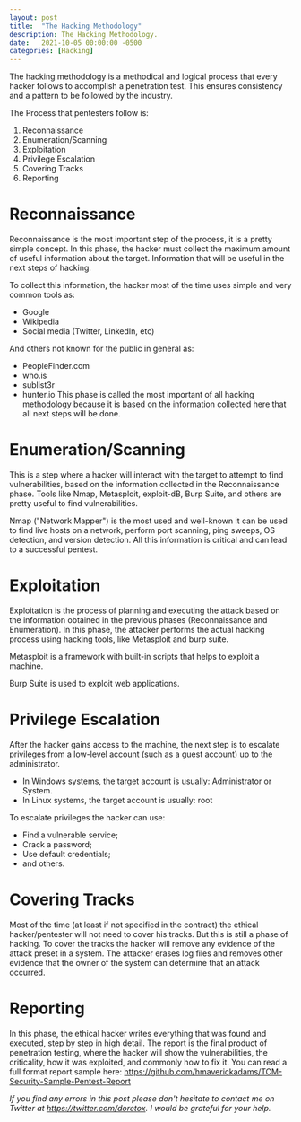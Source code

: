 ```yaml
---
layout: post
title:  "The Hacking Methodology"
description: The Hacking Methodology.
date:   2021-10-05 00:00:00 -0500
categories: [Hacking]
---
```

The hacking methodology is a methodical and logical process that every hacker follows to accomplish a penetration test. This ensures consistency and a pattern to be followed by the industry.

The Process that pentesters follow is:
1. Reconnaissance
2. Enumeration/Scanning
3. Exploitation
4. Privilege Escalation
5. Covering Tracks
6. Reporting

# Reconnaissance
Reconnaissance is the most important step of the process, it is a pretty simple concept. In this phase, the hacker must collect the maximum amount of useful information about the target. Information that will be useful in the next steps of hacking.

To collect this information, the hacker most of the time uses simple and very common tools as:
- Google
- Wikipedia
- Social media (Twitter, LinkedIn, etc)

And others not known for the public in general as:
- PeopleFinder.com
- who.is
- sublist3r
- hunter.io
This phase is called the most important of all hacking methodology because it is based on the information collected here that all next steps will be done.

# Enumeration/Scanning

This is a step where a hacker will interact with the target to attempt to find vulnerabilities, based on the information collected in the Reconnaissance phase.
Tools like Nmap, Metasploit, exploit-dB, Burp Suite, and others are pretty useful to find vulnerabilities.

Nmap ("Network Mapper") is the most used and well-known it can be used to find live hosts on a network, perform port scanning, ping sweeps, OS detection, and version detection. All this information is critical and can lead to a successful pentest.

# Exploitation

Exploitation is the process of planning and executing the attack based on the information obtained in the previous phases (Reconnaissance and Enumeration). In this phase, the attacker performs the actual hacking process using hacking tools, like Metasploit and burp suite.

Metasploit is a framework with built-in scripts that helps to exploit a machine.

Burp Suite is used to exploit web applications.

# Privilege Escalation

After the hacker gains access to the machine, the next step is to escalate privileges from a low-level account (such as a guest account) up to the administrator.

- In Windows systems, the target account is usually: Administrator or System.
- In Linux systems, the target account is usually: root

To escalate privileges the hacker can use:
- Find a vulnerable service;
- Crack a password;
- Use default credentials;
- and others.

# Covering Tracks

Most of the time (at least if not specified in the contract) the ethical hacker/pentester will not need to cover his tracks. But this is still a phase of hacking.
To cover the tracks the hacker will remove any evidence of the attack preset in a system. The attacker erases log files and removes other evidence that the owner of the system can determine that an attack occurred.

# Reporting

In this phase, the ethical hacker writes everything that was found and executed, step by step in high detail.
The report is the final product of penetration testing, where the hacker will show the vulnerabilities, the criticality, how it was exploited, and commonly how to fix it.
You can read a full format report sample here: <a href="https://github.com/hmaverickadams/TCM-Security-Sample-Pentest-Report" target="_blank">https://github.com/hmaverickadams/TCM-Security-Sample-Pentest-Report</a> 


*If you find any errors in this post please don't hesitate to contact me on Twitter at <a href="@doretox" target="_blank">https://twitter.com/doretox</a>. I would be grateful for your help.*